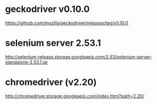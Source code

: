 # geckodriver v0.10.0

https://github.com/mozilla/geckodriver/releases/tag/v0.10.0

# selenium server 2.53.1

http://selenium-release.storage.googleapis.com/2.53/selenium-server-standalone-2.53.1.jar

# chromedriver (v2.20)

http://chromedriver.storage.googleapis.com/index.html?path=2.20/
